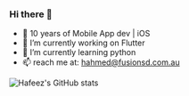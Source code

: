 ### Hi there 👋

- 📱 10 years of Mobile App dev | iOS 
- 🔭 I’m currently working on Flutter
- 🌱 I’m currently learning python
- 📫 reach me at: hahmed@fusionsd.com.au



![Hafeez's GitHub stats](https://github-readme-stats.vercel.app/api?username=imhafeez&show_icons=true)






